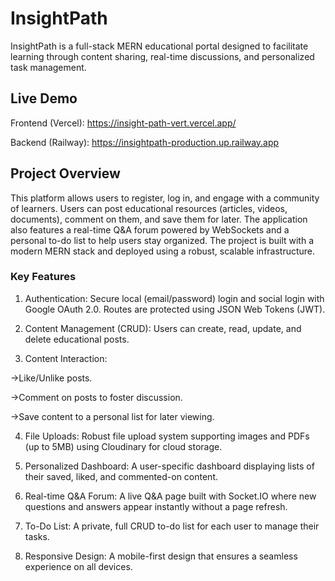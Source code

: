 # InsightPath 
InsightPath is a full-stack MERN educational portal designed to facilitate learning through content sharing, real-time discussions, and personalized task management.

## Live Demo
Frontend (Vercel): https://insight-path-vert.vercel.app/

Backend (Railway): https://insightpath-production.up.railway.app

## Project Overview
This platform allows users to register, log in, and engage with a community of learners. Users can post educational resources (articles, videos, documents), comment on them, and save them for later. The application also features a real-time Q&A forum powered by WebSockets and a personal to-do list to help users stay organized. The project is built with a modern MERN stack and deployed using a robust, scalable infrastructure.

### Key Features
1. Authentication: Secure local (email/password) login and social login with Google OAuth 2.0. Routes are protected using JSON Web Tokens (JWT).

2. Content Management (CRUD): Users can create, read, update, and delete educational posts.

3. Content Interaction:

->Like/Unlike posts.

->Comment on posts to foster discussion.

->Save content to a personal list for later viewing.

4. File Uploads: Robust file upload system supporting images and PDFs (up to 5MB) using Cloudinary for cloud storage.

5. Personalized Dashboard: A user-specific dashboard displaying lists of their saved, liked, and commented-on content.

6. Real-time Q&A Forum: A live Q&A page built with Socket.IO where new questions and answers appear instantly without a page refresh.

7. To-Do List: A private, full CRUD to-do list for each user to manage their tasks.

8. Responsive Design: A mobile-first design that ensures a seamless experience on all devices.
